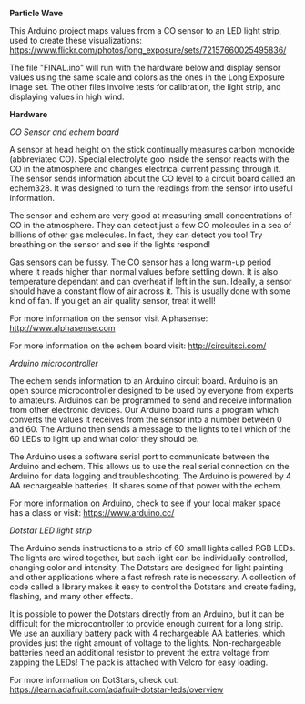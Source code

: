 <b>Particle Wave</b>

This Arduino project maps values from a CO sensor to an LED light strip, used to create these visualizations:
https://www.flickr.com/photos/long_exposure/sets/72157660025495836/

The file "FINAL.ino" will run with the hardware below and display sensor values using the same scale and colors as the ones in the Long Exposure image set. The other files involve tests for calibration, the light strip, and displaying values in high wind. 

<b>Hardware</b>

<i>CO Sensor and echem board</i>

A sensor at head height on the stick continually measures carbon monoxide (abbreviated CO). Special electrolyte goo inside the sensor reacts with the CO in the atmosphere and changes electrical current passing through it. The sensor sends information about the CO level to a circuit board called an echem328. It was designed to turn the readings from the sensor into useful information. 

The sensor and echem are very good at measuring small concentrations of CO in the atmosphere. They can detect just a few CO molecules in a sea of billions of other gas molecules. In fact, they can detect you too! Try breathing on the sensor and see if the lights respond! 

Gas sensors can be fussy. The CO sensor has a long warm-up period where it reads higher than normal values before settling down. It is also temperature dependant and can overheat if left in the sun. Ideally, a sensor should have a constant flow of air across it. This is usually done with some kind of fan. If you get an air quality sensor, treat it well!

For more information on the sensor visit Alphasense: http://www.alphasense.com

For more information on the echem board visit: http://circuitsci.com/


<i> Arduino microcontroller </i>

The echem sends information to an Arduino circuit board. Arduino is an open source microcontroller designed to be used by everyone from experts to amateurs. Arduinos can be programmed to send and receive information from other electronic devices. Our Arduino board runs a program which converts the values it receives from the sensor into a number between 0 and 60. The Arduino then sends a message to the lights to tell which of the 60 LEDs to light up and what color they should be.

The Arduino uses a software serial port to communicate between the Arduino and echem. This allows us to use the real serial connection on the Arduino for data logging and troubleshooting. The Arduino is powered by 4 AA rechargeable batteries. It shares some of that power with the echem.

For more information on Arduino, check to see if your local maker space has a class or visit: https://www.arduino.cc/

<i> Dotstar LED light strip </i>

The Arduino sends instructions to a strip of 60 small lights called RGB LEDs. The lights are wired together, but each light can be individually controlled, changing color and intensity. The Dotstars are designed for light painting and other applications where a fast refresh rate is necessary. A collection of code called a library makes it easy to control the Dotstars and create fading, flashing, and many other effects.

It is possible to power the Dotstars directly from an Arduino, but it can be difficult for the microcontroller to provide enough current for a long strip. We use an auxiliary battery pack with 4 rechargeable AA batteries, which provides just the right amount of voltage to the lights. Non-rechargeable batteries need an additional resistor to prevent the extra voltage from zapping the LEDs! The pack is attached with Velcro for easy loading.  

For more information on DotStars, check out: https://learn.adafruit.com/adafruit-dotstar-leds/overview

